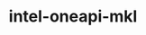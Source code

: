---
title: "intel-oneapi-mkl"
layout: cache
categories: [package, develop-2024-10-27]
meta: {"versions": ["2024.2.2"], "compilers": ["gcc@=11.4.0", "gcc@=12.4.0", "gcc@=13.2.0", "oneapi@=2024.1.0", "oneapi@=2024.2.1"], "oss": ["amzn2", "ubuntu22.04", "ubuntu24.04"], "platforms": ["linux"], "targets": ["x86_64_v3", "x86_64_v4"], "stacks": ["aws-pcluster-x86_64_v4", "e4s", "e4s-oneapi", "ml-linux-x86_64-cpu", "ml-linux-x86_64-cuda", "root"], "num_specs": 8, "num_specs_by_stack": {"aws-pcluster-x86_64_v4": 4, "root": 8, "e4s": 1, "e4s-oneapi": 1, "ml-linux-x86_64-cpu": 1, "ml-linux-x86_64-cuda": 1}}
spec_details: [{"hash": "dp4tnsozzg7il4jlurmkuvgsh7fqg5jy", "compiler": "gcc@=12.4.0", "versions": ["2024.2.2"], "os": "amzn2", "platform": "linux", "target": "x86_64_v3", "variants": ["build_system=generic", "~cluster", "+envmods", "~gfortran", "~ilp64", "mpi_family=none", "+shared", "threads=none"], "stacks": ["aws-pcluster-x86_64_v4", "root"], "size": "-", "tarball": "https://binaries.spack.io/develop-2024-10-27/build_cache/linux-amzn2-x86_64_v3/gcc-12.4.0/intel-oneapi-mkl-2024.2.2/linux-amzn2-x86_64_v3-gcc-12.4.0-intel-oneapi-mkl-2024.2.2-dp4tnsozzg7il4jlurmkuvgsh7fqg5jy.spack"}, {"hash": "mgkfwnu2pvhjcpkzgk6ss6pjakmmxm7u", "compiler": "oneapi@=2024.1.0", "versions": ["2024.2.2"], "os": "amzn2", "platform": "linux", "target": "x86_64_v3", "variants": ["build_system=generic", "~cluster", "+envmods", "~gfortran", "~ilp64", "mpi_family=none", "+shared", "threads=none"], "stacks": ["aws-pcluster-x86_64_v4", "root"], "size": "-", "tarball": "https://binaries.spack.io/develop-2024-10-27/build_cache/linux-amzn2-x86_64_v3/oneapi-2024.1.0/intel-oneapi-mkl-2024.2.2/linux-amzn2-x86_64_v3-oneapi-2024.1.0-intel-oneapi-mkl-2024.2.2-mgkfwnu2pvhjcpkzgk6ss6pjakmmxm7u.spack"}, {"hash": "foi3hch4tjcb5cqun34nqh4nojto5qez", "compiler": "gcc@=12.4.0", "versions": ["2024.2.2"], "os": "amzn2", "platform": "linux", "target": "x86_64_v4", "variants": ["build_system=generic", "~cluster", "+envmods", "~gfortran", "~ilp64", "mpi_family=none", "+shared", "threads=none"], "stacks": ["aws-pcluster-x86_64_v4", "root"], "size": "-", "tarball": "https://binaries.spack.io/develop-2024-10-27/build_cache/linux-amzn2-x86_64_v4/gcc-12.4.0/intel-oneapi-mkl-2024.2.2/linux-amzn2-x86_64_v4-gcc-12.4.0-intel-oneapi-mkl-2024.2.2-foi3hch4tjcb5cqun34nqh4nojto5qez.spack"}, {"hash": "n4w5dig5bajnm6pwekhq2qfjh7jh5fq5", "compiler": "oneapi@=2024.1.0", "versions": ["2024.2.2"], "os": "amzn2", "platform": "linux", "target": "x86_64_v4", "variants": ["build_system=generic", "~cluster", "+envmods", "~gfortran", "~ilp64", "mpi_family=none", "+shared", "threads=none"], "stacks": ["aws-pcluster-x86_64_v4", "root"], "size": "-", "tarball": "https://binaries.spack.io/develop-2024-10-27/build_cache/linux-amzn2-x86_64_v4/oneapi-2024.1.0/intel-oneapi-mkl-2024.2.2/linux-amzn2-x86_64_v4-oneapi-2024.1.0-intel-oneapi-mkl-2024.2.2-n4w5dig5bajnm6pwekhq2qfjh7jh5fq5.spack"}, {"hash": "ncqotam2aridb3mwilwdkqfdcaq4ozfg", "compiler": "gcc@=11.4.0", "versions": ["2024.2.2"], "os": "ubuntu22.04", "platform": "linux", "target": "x86_64_v3", "variants": ["build_system=generic", "~cluster", "+envmods", "~gfortran", "~ilp64", "mpi_family=none", "+shared", "threads=none"], "stacks": ["e4s", "root"], "size": "-", "tarball": "https://binaries.spack.io/develop-2024-10-27/build_cache/linux-ubuntu22.04-x86_64_v3/gcc-11.4.0/intel-oneapi-mkl-2024.2.2/linux-ubuntu22.04-x86_64_v3-gcc-11.4.0-intel-oneapi-mkl-2024.2.2-ncqotam2aridb3mwilwdkqfdcaq4ozfg.spack"}, {"hash": "3loufgzypt7x2qcpplze3mvxybuustgp", "compiler": "oneapi@=2024.2.1", "versions": ["2024.2.2"], "os": "ubuntu22.04", "platform": "linux", "target": "x86_64_v3", "variants": ["build_system=generic", "~cluster", "+envmods", "~gfortran", "~ilp64", "mpi_family=none", "+shared", "threads=none"], "stacks": ["root", "e4s-oneapi"], "size": "-", "tarball": "https://binaries.spack.io/develop-2024-10-27/build_cache/linux-ubuntu22.04-x86_64_v3/oneapi-2024.2.1/intel-oneapi-mkl-2024.2.2/linux-ubuntu22.04-x86_64_v3-oneapi-2024.2.1-intel-oneapi-mkl-2024.2.2-3loufgzypt7x2qcpplze3mvxybuustgp.spack"}, {"hash": "6mk3unifvr4cltdiljj4jabekb7jzavm", "compiler": "gcc@=13.2.0", "versions": ["2024.2.2"], "os": "ubuntu24.04", "platform": "linux", "target": "x86_64_v3", "variants": ["build_system=generic", "~cluster", "+envmods", "~gfortran", "~ilp64", "mpi_family=none", "+shared", "threads=none"], "stacks": ["ml-linux-x86_64-cpu", "root"], "size": "-", "tarball": "https://binaries.spack.io/develop-2024-10-27/build_cache/linux-ubuntu24.04-x86_64_v3/gcc-13.2.0/intel-oneapi-mkl-2024.2.2/linux-ubuntu24.04-x86_64_v3-gcc-13.2.0-intel-oneapi-mkl-2024.2.2-6mk3unifvr4cltdiljj4jabekb7jzavm.spack"}, {"hash": "5zyobnwgles76kj4amrqq4ejxuf23fhk", "compiler": "gcc@=13.2.0", "versions": ["2024.2.2"], "os": "ubuntu24.04", "platform": "linux", "target": "x86_64_v3", "variants": ["build_system=generic", "~cluster", "+envmods", "~gfortran", "~ilp64", "mpi_family=none", "+shared", "threads=none"], "stacks": ["ml-linux-x86_64-cuda", "root"], "size": "-", "tarball": "https://binaries.spack.io/develop-2024-10-27/build_cache/linux-ubuntu24.04-x86_64_v3/gcc-13.2.0/intel-oneapi-mkl-2024.2.2/linux-ubuntu24.04-x86_64_v3-gcc-13.2.0-intel-oneapi-mkl-2024.2.2-5zyobnwgles76kj4amrqq4ejxuf23fhk.spack"}]
---